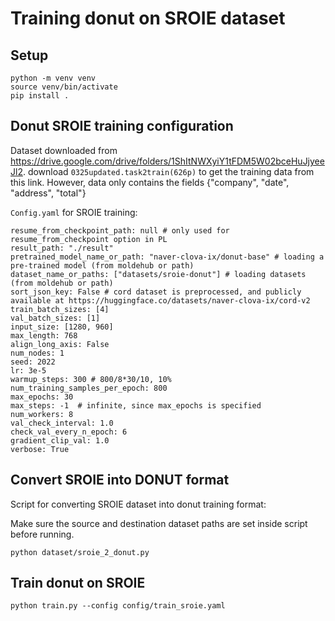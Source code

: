 # Training donut on SROIE dataset

## Setup

```shell
python -m venv venv
source venv/bin/activate
pip install .
```

## Donut SROIE training configuration

Dataset downloaded from <https://drive.google.com/drive/folders/1ShItNWXyiY1tFDM5W02bceHuJjyeeJl2>. download `0325updated.task2train(626p)` to get the training data from this link. However, data only contains the fields {"company", "date", "address", "total"}

`Config.yaml` for SROIE training:

    resume_from_checkpoint_path: null # only used for resume_from_checkpoint option in PL
    result_path: "./result"
    pretrained_model_name_or_path: "naver-clova-ix/donut-base" # loading a pre-trained model (from moldehub or path)
    dataset_name_or_paths: ["datasets/sroie-donut"] # loading datasets (from moldehub or path)
    sort_json_key: False # cord dataset is preprocessed, and publicly available at https://huggingface.co/datasets/naver-clova-ix/cord-v2
    train_batch_sizes: [4]
    val_batch_sizes: [1]
    input_size: [1280, 960]
    max_length: 768
    align_long_axis: False
    num_nodes: 1
    seed: 2022
    lr: 3e-5
    warmup_steps: 300 # 800/8*30/10, 10%
    num_training_samples_per_epoch: 800
    max_epochs: 30
    max_steps: -1  # infinite, since max_epochs is specified
    num_workers: 8
    val_check_interval: 1.0
    check_val_every_n_epoch: 6
    gradient_clip_val: 1.0
    verbose: True

## Convert SROIE into DONUT format

Script for converting SROIE dataset into donut training format:

Make sure the source and destination dataset paths are set inside script before running.

```shell
python dataset/sroie_2_donut.py
```

## Train donut on SROIE

```shell
python train.py --config config/train_sroie.yaml
```
